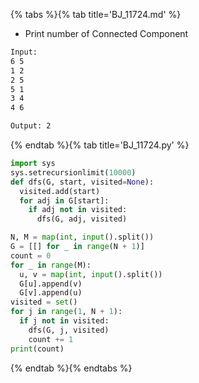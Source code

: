 {% tabs %}{% tab title='BJ_11724.md' %}

* Print number of Connected Component

```txt
Input:
6 5
1 2
2 5
5 1
3 4
4 6

Output: 2
```

{% endtab %}{% tab title='BJ_11724.py' %}

```py
import sys
sys.setrecursionlimit(10000)
def dfs(G, start, visited=None):
  visited.add(start)
  for adj in G[start]:
    if adj not in visited:
      dfs(G, adj, visited)

N, M = map(int, input().split())
G = [[] for _ in range(N + 1)]
count = 0
for _ in range(M):
  u, v = map(int, input().split())
  G[u].append(v)
  G[v].append(u)
visited = set()
for j in range(1, N + 1):
  if j not in visited:
    dfs(G, j, visited)
    count += 1
print(count)
```

{% endtab %}{% endtabs %}
